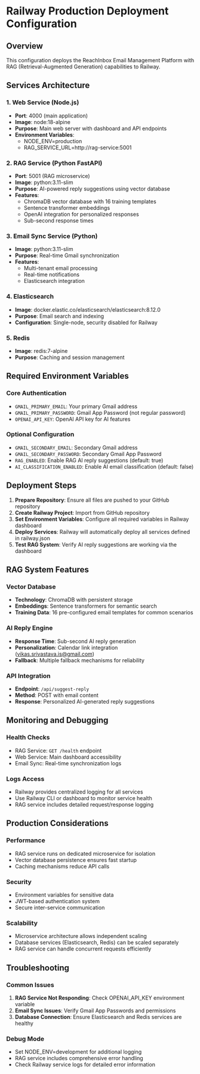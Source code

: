 # Railway Production Deployment Configuration

## Overview
This configuration deploys the ReachInbox Email Management Platform with RAG (Retrieval-Augmented Generation) capabilities to Railway.

## Services Architecture

### 1. Web Service (Node.js)
- **Port**: 4000 (main application)
- **Image**: node:18-alpine
- **Purpose**: Main web server with dashboard and API endpoints
- **Environment Variables**:
  - NODE_ENV=production
  - RAG_SERVICE_URL=http://rag-service:5001

### 2. RAG Service (Python FastAPI)
- **Port**: 5001 (RAG microservice)
- **Image**: python:3.11-slim  
- **Purpose**: AI-powered reply suggestions using vector database
- **Features**:
  - ChromaDB vector database with 16 training templates
  - Sentence transformer embeddings
  - OpenAI integration for personalized responses
  - Sub-second response times

### 3. Email Sync Service (Python)
- **Image**: python:3.11-slim
- **Purpose**: Real-time Gmail synchronization
- **Features**: 
  - Multi-tenant email processing
  - Real-time notifications
  - Elasticsearch integration

### 4. Elasticsearch
- **Image**: docker.elastic.co/elasticsearch/elasticsearch:8.12.0
- **Purpose**: Email search and indexing
- **Configuration**: Single-node, security disabled for Railway

### 5. Redis
- **Image**: redis:7-alpine  
- **Purpose**: Caching and session management

## Required Environment Variables

### Core Authentication
- `GMAIL_PRIMARY_EMAIL`: Your primary Gmail address
- `GMAIL_PRIMARY_PASSWORD`: Gmail App Password (not regular password)
- `OPENAI_API_KEY`: OpenAI API key for AI features

### Optional Configuration  
- `GMAIL_SECONDARY_EMAIL`: Secondary Gmail address
- `GMAIL_SECONDARY_PASSWORD`: Secondary Gmail App Password
- `RAG_ENABLED`: Enable RAG AI reply suggestions (default: true)
- `AI_CLASSIFICATION_ENABLED`: Enable AI email classification (default: false)

## Deployment Steps

1. **Prepare Repository**: Ensure all files are pushed to your GitHub repository
2. **Create Railway Project**: Import from GitHub repository  
3. **Set Environment Variables**: Configure all required variables in Railway dashboard
4. **Deploy Services**: Railway will automatically deploy all services defined in railway.json
5. **Test RAG System**: Verify AI reply suggestions are working via the dashboard

## RAG System Features

### Vector Database
- **Technology**: ChromaDB with persistent storage
- **Embeddings**: Sentence transformers for semantic search
- **Training Data**: 16 pre-configured email templates for common scenarios

### AI Reply Engine
- **Response Time**: Sub-second AI reply generation
- **Personalization**: Calendar link integration (vikas.srivastava.is@gmail.com)
- **Fallback**: Multiple fallback mechanisms for reliability

### API Integration
- **Endpoint**: `/api/suggest-reply`
- **Method**: POST with email content
- **Response**: Personalized AI-generated reply suggestions

## Monitoring and Debugging

### Health Checks
- RAG Service: `GET /health` endpoint
- Web Service: Main dashboard accessibility
- Email Sync: Real-time synchronization logs

### Logs Access
- Railway provides centralized logging for all services
- Use Railway CLI or dashboard to monitor service health
- RAG service includes detailed request/response logging

## Production Considerations

### Performance
- RAG service runs on dedicated microservice for isolation
- Vector database persistence ensures fast startup
- Caching mechanisms reduce API calls

### Security
- Environment variables for sensitive data
- JWT-based authentication system
- Secure inter-service communication

### Scalability
- Microservice architecture allows independent scaling
- Database services (Elasticsearch, Redis) can be scaled separately
- RAG service can handle concurrent requests efficiently

## Troubleshooting

### Common Issues
1. **RAG Service Not Responding**: Check OPENAI_API_KEY environment variable
2. **Email Sync Issues**: Verify Gmail App Passwords and permissions
3. **Database Connection**: Ensure Elasticsearch and Redis services are healthy

### Debug Mode
- Set NODE_ENV=development for additional logging
- RAG service includes comprehensive error handling
- Check Railway service logs for detailed error information
